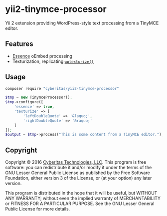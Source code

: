# yii2-tinymce-processor

Yii 2 extension providing WordPress-style text processing from a TinyMCE editor.

## Features

- [Essence][] oEmbed processing
- Texturization, replicating [`wptexturize()`](https://codex.wordpress.org/Function_Reference/wptexturize)

## Usage

```bash
composer require "cyberitas/yii2-tinymce-processor"
```

```php
$tmp = new TinymceProcessor();
$tmp->configure([
    'essence' => true,
    'texturize' => [
        'leftDoubleQuote' => '&laquo;',
        'rightDoubleQuote' => '&raquo;'
    ]
]);
$output = $tmp->process("This is some content from a TinyMCE editor.");
```

## Copyright

Copyright © 2016 [Cyberitas Technologies, LLC][]. This program is free software:
you can redistribute it and/or modify it under the terms of the GNU Lesser
General Public License as published by the Free Software Foundation, either
version 3 of the License, or (at your option) any later version.

This program is distributed in the hope that it will be useful, but WITHOUT ANY
WARRANTY; without even the implied warranty of MERCHANTABILITY or FITNESS FOR A
PARTICULAR PURPOSE. See the GNU Lesser General Public License for more details.

[Essence]: http://essence.github.io/essence/
[Cyberitas Technologies, LLC]: http://www.cyberitas.com/
